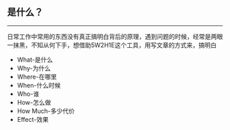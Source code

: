 ## 是什么？
***
日常工作中常用的东西没有真正搞明白背后的原理，遇到问题的时候，经常是两眼一抹黑，不知从何下手，想借助5W2H1E这个工具，用写文章的方式来，搞明白

* What-是什么
* Why-为什么
* Where-在哪里
* When-什么时候
* Who-谁
* How-怎么做
* How Much-多少代价
* Effect-效果
